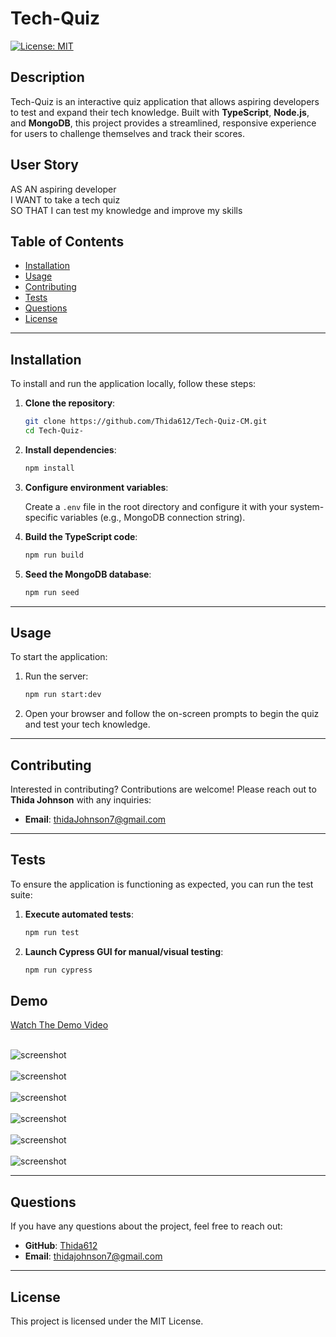 # Tech-Quiz

[![License: MIT](https://img.shields.io/badge/License-MIT-yellow.svg)](https://opensource.org/licenses/MIT)


## Description 
Tech-Quiz is an interactive quiz application that allows aspiring developers to test and expand their tech knowledge. Built with **TypeScript**, **Node.js**, and **MongoDB**, this project provides a streamlined, responsive experience for users to challenge themselves and track their scores.

## User Story
AS AN aspiring developer<br>
I WANT to take a tech quiz<br>
SO THAT I can test my knowledge and improve my skills



## Table of Contents

- [Installation](#installation)
- [Usage](#usage)
- [Contributing](#contributing)
- [Tests](#tests)
- [Questions](#questions)
- [License](#license)

---

## Installation

To install and run the application locally, follow these steps:

1. **Clone the repository**:

   ```bash
   git clone https://github.com/Thida612/Tech-Quiz-CM.git
   cd Tech-Quiz-
   ```

2. **Install dependencies**:

   ```bash
   npm install
   ```

3. **Configure environment variables**:

   Create a `.env` file in the root directory and configure it with your system-specific variables (e.g., MongoDB connection string).

4. **Build the TypeScript code**:

   ```bash
   npm run build
   ```

5. **Seed the MongoDB database**:

   ```bash
   npm run seed
   ```

---

## Usage

To start the application:

1. Run the server:

   ```bash
   npm run start:dev
   ```

2. Open your browser and follow the on-screen prompts to begin the quiz and test your tech knowledge.

---

## Contributing

Interested in contributing? Contributions are welcome! Please reach out to **Thida Johnson** with any inquiries:

- **Email**: [thidaJohnson7@gmail.com](mailto:thidaJohnson7@gmail.com)

---

## Tests

To ensure the application is functioning as expected, you can run the test suite:

1. **Execute automated tests**:

   ```bash
   npm run test
   ```

2. **Launch Cypress GUI for manual/visual testing**:

   ```bash
   npm run cypress
   ```

## Demo

[Watch The Demo Video](https://drive.google.com/file/d/1hHQEJqsk0GDle_8CS14aoP0UoKewjudj/view?usp=sharing)<br><br>

![screenshot](./client/public/screenshot1.png)<br><br>
![screenshot](./client/public/screenshot2.png)<br><br>
![screenshot](./client/public/screenshot3.png)<br><br>
![screenshot](./client/public/screenshot4.png)<br><br>
![screenshot](./client/public/screenshot5.png)<br><br>
![screenshot](./client/public/screenshot6.png)




---

## Questions

If you have any questions about the project, feel free to reach out:

- **GitHub**: [Thida612](https://github.com/Thida612)
- **Email**: [thidajohnson7@gmail.com](mailto:thidajohnson7@gmail.com)

---

## License

This project is licensed under the MIT License. 
